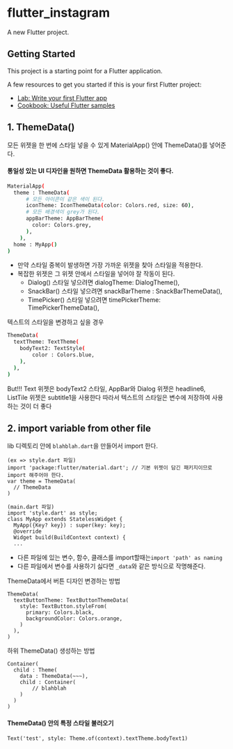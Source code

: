 # flutter_instagram

A new Flutter project.

## Getting Started

This project is a starting point for a Flutter application.

A few resources to get you started if this is your first Flutter project:

- [Lab: Write your first Flutter app](https://docs.flutter.dev/get-started/codelab)
- [Cookbook: Useful Flutter samples](https://docs.flutter.dev/cookbook)

## 1. ThemeData()
모든 위젯을 한 번에 스타일 넣을 수 있게 MaterialApp() 안에 ThemeData()를 넣어준다.
#### 통일성 있는 UI 디자인을 원하면 ThemeData 활용하는 것이 좋다.
```bash
MaterialApp(
  theme : ThemeData(
      # 모든 아이콘이 같은 색이 된다.
      iconTheme: IconThemeData(color: Colors.red, size: 60),
      # 모든 배경색이 grey가 된다.
      appBarTheme: AppBarTheme(
        color: Colors.grey,
      ),
    ),
  home : MyApp()
)
```
- 만약 스타일 중복이 발생하면 가장 가까운 위젯을 찾아 스타일을 적용한다.
- 복잡한 위젯은 그 위젯 안에서 스타일을 넣어야 잘 작동이 된다.
    - Dialog() 스타일 넣으려면 dialogTheme: DialogTheme(), 
    - SnackBar() 스타일 넣으려면 snackBarTheme : SnackBarThemeData(), 
    - TimePicker() 스타일 넣으려면 timePickerTheme: TimePickerThemeData(),


텍스트의 스타일을 변경하고 싶을 경우
```bash
ThemeData(
  textTheme: TextTheme(
    bodyText2: TextStyle(
        color : Colors.blue,
    ),
  ),
)
```
But!!! Text 위젯은 bodyText2 스타일, AppBar와 Dialog 위젯은 headline6, ListTile 위젯은 subtitle1을 사용한다
따라서 텍스트의 스타일은 변수에 저장하여 사용하는 것이 더 좋다

## 2. import variable from other file
lib 디렉토리 안에 `blahblah.dart`을 만들어서 import 한다.
```
(ex => style.dart 파일)
import 'package:flutter/material.dart'; // 기본 위젯이 담긴 패키지이므로 import 해주어야 한다.
var theme = ThemeData( 
  // ThemeData
)

(main.dart 파일)
import 'style.dart' as style;
class MyApp extends StatelessWidget {
  MyApp({Key? key}) : super(key: key);
  @override
  Widget build(BuildContext context) {
  ...
```
- 다른 파일에 있는 변수, 함수, 클래스를 import할때는`import 'path' as naming`
- 다른 파일에서 변수를 사용하기 싫다면 `_data`와 같은 방식으로 작명해준다.


ThemeData에서 버튼 디자인 변경하는 방법
```
ThemeData(
  textButtonTheme: TextButtonThemeData(
    style: TextButton.styleFrom(
      primary: Colors.black,
      backgroundColor: Colors.orange,
    )
  ),
) 
```

하위 ThemeData() 생성하는 방법
```
Container( 
  child : Theme(
    data : ThemeData(~~~),
    child : Container(
        // blahblah
    )
  )
)
```

#### ThemeData() 안의 특정 스타일 불러오기
```
Text('test', style: Theme.of(context).textTheme.bodyText1)
```